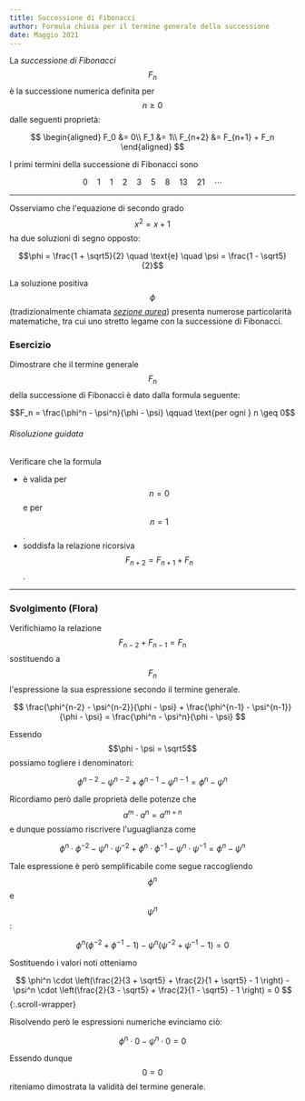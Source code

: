```yaml
---
title: Successione di Fibonacci
author: Formula chiusa per il termine generale della successione
date: Maggio 2021
---
```


La _successione di Fibonacci_ $$F_n$$ è la successione numerica definita per $$n \geq 0$$ dalle seguenti proprietà:

$$
  \begin{aligned}
    F_0 &= 0\\
    F_1 &= 1\\
    F_{n+2} &= F_{n+1} + F_n
  \end{aligned}
$$

I primi termini della successione di Fibonacci sono

$$0 \quad 1 \quad 1 \quad 2 \quad 3 \quad 5 \quad 8 \quad 13 \quad 21 \quad \cdots$$

---

Osserviamo che l'equazione di secondo grado $$x^2 = x + 1$$ ha due soluzioni di segno opposto:

$$\phi = \frac{1 + \sqrt5}{2} \quad \text{e} \quad \psi = \frac{1 - \sqrt5}{2}$$

La soluzione positiva $$\phi$$ (tradizionalmente chiamata [_sezione aurea_](https://it.wikipedia.org/wiki/Sezione_aurea)) presenta numerose particolarità matematiche, tra cui uno stretto legame con la successione di Fibonacci.

### Esercizio

Dimostrare che il termine generale $$F_n$$ della successione di Fibonacci è dato dalla formula seguente:

$$F_n = \frac{\phi^n - \psi^n}{\phi - \psi} \qquad \text{per ogni } n \geq 0$$

###### Risoluzione guidata

Verificare che la formula

- è valida per $$n = 0$$ e per $$n = 1$$.
- soddisfa la relazione ricorsiva $$F_{n+2} = F_{n+1} + F_n$$.

---

### Svolgimento (Flora)

Verifichiamo la relazione $$F_{n-2} + F_{n-1} = F_n$$ sostituendo a $$F_n$$ l'espressione la sua espressione secondo il termine generale.

$$
  \frac{\phi^{n-2} - \psi^{n-2}}{\phi - \psi} + \frac{\phi^{n-1} - \psi^{n-1}}{\phi - \psi} = \frac{\phi^n - \psi^n}{\phi - \psi}
$$

Essendo $$\phi - \psi = \sqrt5$$ possiamo togliere i denominatori:

$$
  \phi^{n-2} - \psi^{n-2} + \phi^{n-1} - \psi^{n-1} = \phi^n - \psi^n
$$

Ricordiamo però dalle proprietà delle potenze che $$a^m \cdot a^n = a^{m+n}$$ e dunque possiamo riscrivere l'uguaglianza come

$$
  \phi^n \cdot \phi^{-2} - \psi^n \cdot \psi^{-2} + \phi^n \cdot \phi^{-1} - \psi^n \cdot \psi^{-1} = \phi^n - \psi^n 
$$

Tale espressione è però semplificabile come segue raccogliendo $$\phi^n$$ e $$\psi^n$$:

$$
  \phi^n(\phi^{-2} + \phi^{-1} - 1) - \psi^n(\psi^{-2} + \psi^{-1} - 1) = 0
$$

Sostituendo i valori noti otteniamo

$$
  \phi^n \cdot \left(\frac{2}{3 + \sqrt5} + \frac{2}{1 + \sqrt5} - 1 \right) - \psi^n \cdot \left(\frac{2}{3 - \sqrt5} + \frac{2}{1 - \sqrt5} - 1 \right) = 0
$${:.scroll-wrapper}

Risolvendo però le espressioni numeriche evinciamo ciò:

$$\phi^n \cdot 0 - \psi^n \cdot 0 = 0$$

Essendo dunque $$0 = 0$$ riteniamo dimostrata la validità del termine generale.
